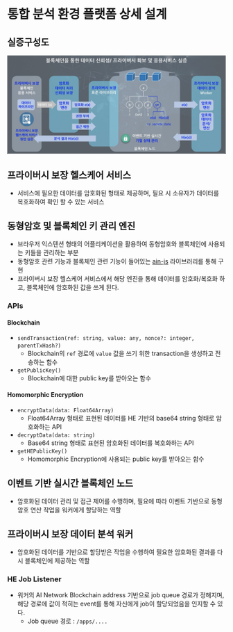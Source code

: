 # 통합 분석 환경 플랫폼 상세 설계
## 실증구성도
![image](./architecture.jpg)
## 프라이버시 보장 헬스케어 서비스
* 서비스에 필요한 데이터를 암호화된 형태로 제공하며, 필요 시 소유자가 데이터를 복호화하여 확인 할 수 있는 서비스
## 동형암호 및 블록체인 키 관리 엔진
* 브라우저 익스텐션 형태의 어플리케이션을 활용하여 동형암호와 블록체인에 사용되는 키들을 관리하는 부분
* 동형암호 관련 기능과 블록체인 관련 기능이 들어있는 [ain-js](https://github.com/ainblockchain/ain-js) 라이브러리를 통해 구현
* 프라이버시 보장 헬스케어 서비스에서 해당 엔진을 통해 데이터를 암호화/복호화 하고, 블록체인에 암호화된 값을 쓰게 된다.
### APIs
#### Blockchain
* `sendTransaction(ref: string, value: any, nonce?: integer, parentTxHash?)`
  * Blockchain의 `ref` 경로에 `value` 값을 쓰기 위한 transaction을 생성하고 전송하는 함수
* `getPublicKey()`
  * Blockchain에 대한 public key를 받아오는 함수
#### Homomorphic Encryption
* `encryptData(data: Float64Array)`
  * Float64Array 형태로 표현된 데이터를 HE 기반의 base64 string 형태로 암호화하는 API
* `decryptData(data: string)`
  * Base64 string 형태로 표현된 암호화된 데이터를 복호화하는 API
* `getHEPublicKey()`
  * Homomorphic Encryption에 사용되는 public key를 받아오는 함수
## 이벤트 기반 실시간 블록체인 노드
* 암호화된 데이터 관리 및 접근 제어를 수행하며, 필요에 따라 이벤트 기반으로 동형암호 연산 작업을 워커에게 할당하는 역할
## 프라이버시 보장 데이터 분석 워커
* 암호화된 데이터를 기반으로 할당받은 작업을 수행하여 필요한 암호화된 결과를 다시 블록체인에 제공하는 역할
### HE Job Listener
* 워커의 AI Network Blockchain address 기반으로 job queue 경로가 정해지며, 해당 경로에 값이 적히는 event를 통해 자신에게 job이 할당되었음을 인지할 수 있다.
  * Job queue 경로 : `/apps/....`
